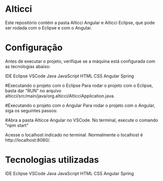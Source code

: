 # Alticci
Este repositório contém a pasta Alticci Angular e Alticci Eclipse, que pode ser rodada com o Eclipse e com o Angular.

# Configuração
Antes de executar o projeto, verifique se a máquina está configurada com as tecnologias abaixo:

IDE Eclipse
VSCode
Java
JavaScript
HTML
CSS
Angular
Spring

#Executando o projeto com o Eclipse
Para rodar o projeto com o Eclipse, basta dar "RUN" no arquivo alticci/src/main/java/org.alticci/AlticciApplication.java.

#Executando o projeto com o Angular
Para rodar o projeto com o Angular, siga os seguintes passos:

#Abra a pasta Alticce Angular no VSCode.
No terminal, execute o comando "npm start"

Acesse o localhost indicado no terminal. Normalmente o localhost é http://localhost:8080/.

# Tecnologias utilizadas
IDE Eclipse
VSCode
Java
JavaScript
HTML
CSS
Angular
Spring
